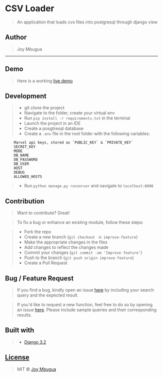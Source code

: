 # CSV Loader
> An application that loads cvs files into postgresql through django view

## Author
> Joy Mbugua
-----------------------------------------------
## Demo

> Here is a working [live demo](https://jm-csv-loader.herokuapp.com/) 

## Development
> * git clone the project
> * Navigate to the folder, create your virtual env
> * Run `pip install -r requirements.txt` in the terminal
> * Launch the project in an IDE
> * Create a posgtresql database
> * Create a `.env` file in the root folder with the following variables:
```
    Marvel api keys, stored as `PUBLIC_KEY` & `PRIVATE_KEY`
    SECRET_KEY
    MODE
    DB_NAME
    DB_PASSWORD
    DB_USER
    HOST
    DEBUG
    ALLOWED_HOSTS
```
> * Run `python manage.py runserver` and navigate to `localhost:8000`

## Contribution

> Want to contribute? Great!

> To fix a bug or enhance an existing module, follow these steps:

> * Fork the repo
> * Create a new branch (`git checkout -b improve-feature`)
> * Make the appropriate changes in the files
> * Add changes to reflect the changes made
> * Commit your changes (`git commit -am 'Improve feature'`)
> * Push to the branch (`git push origin improve-feature`)
> * Create a Pull Request

## Bug / Feature Request

> If you find a bug, kindly open an issue [here](https://github.com/JoyMbugua/csv_project/issues/new) by including your search query and the expected result.

> If you'd like to request a new function, feel free to do so by opening an issue [here](https://github.com/JoyMbugua/csv_project/issues/new). Please include sample queries and their corresponding results.

## Built with

> * [Django 3.2](https://docs.djangoproject.com/en/3.2/) 

## [License](https://github.com/JoyMbugua/csv_project/blob/master/LICENSE.md)

> MIT © [Joy Mbugua ](https://github.com/JoyMbugua)

